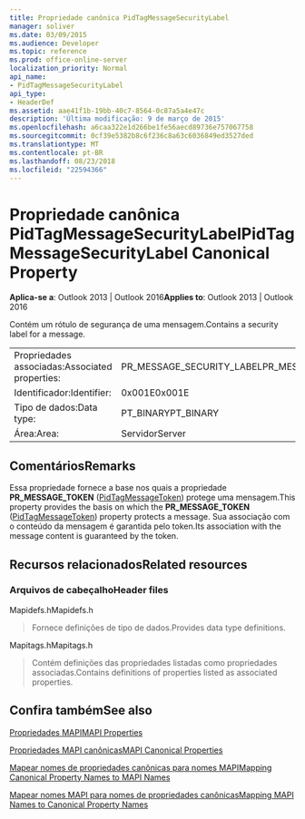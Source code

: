 ```yaml
---
title: Propriedade canônica PidTagMessageSecurityLabel
manager: soliver
ms.date: 03/09/2015
ms.audience: Developer
ms.topic: reference
ms.prod: office-online-server
localization_priority: Normal
api_name:
- PidTagMessageSecurityLabel
api_type:
- HeaderDef
ms.assetid: aae41f1b-19bb-40c7-8564-0c87a5a4e47c
description: 'Última modificação: 9 de março de 2015'
ms.openlocfilehash: a6caa322e1d266be1fe56aecd89736e757067758
ms.sourcegitcommit: 0cf39e5382b8c6f236c8a63c6036849ed3527ded
ms.translationtype: MT
ms.contentlocale: pt-BR
ms.lasthandoff: 08/23/2018
ms.locfileid: "22594366"
---
```

# <a name="pidtagmessagesecuritylabel-canonical-property"></a><span data-ttu-id="ed154-103">Propriedade canônica PidTagMessageSecurityLabel</span><span class="sxs-lookup"><span data-stu-id="ed154-103">PidTagMessageSecurityLabel Canonical Property</span></span>

  
  
<span data-ttu-id="ed154-104">**Aplica-se a**: Outlook 2013 | Outlook 2016</span><span class="sxs-lookup"><span data-stu-id="ed154-104">**Applies to**: Outlook 2013 | Outlook 2016</span></span> 
  
<span data-ttu-id="ed154-105">Contém um rótulo de segurança de uma mensagem.</span><span class="sxs-lookup"><span data-stu-id="ed154-105">Contains a security label for a message.</span></span>
  
|||
|:-----|:-----|
|<span data-ttu-id="ed154-106">Propriedades associadas:</span><span class="sxs-lookup"><span data-stu-id="ed154-106">Associated properties:</span></span>  <br/> |<span data-ttu-id="ed154-107">PR_MESSAGE_SECURITY_LABEL</span><span class="sxs-lookup"><span data-stu-id="ed154-107">PR_MESSAGE_SECURITY_LABEL</span></span>  <br/> |
|<span data-ttu-id="ed154-108">Identificador:</span><span class="sxs-lookup"><span data-stu-id="ed154-108">Identifier:</span></span>  <br/> |<span data-ttu-id="ed154-109">0x001E</span><span class="sxs-lookup"><span data-stu-id="ed154-109">0x001E</span></span>  <br/> |
|<span data-ttu-id="ed154-110">Tipo de dados:</span><span class="sxs-lookup"><span data-stu-id="ed154-110">Data type:</span></span>  <br/> |<span data-ttu-id="ed154-111">PT_BINARY</span><span class="sxs-lookup"><span data-stu-id="ed154-111">PT_BINARY</span></span>  <br/> |
|<span data-ttu-id="ed154-112">Área:</span><span class="sxs-lookup"><span data-stu-id="ed154-112">Area:</span></span>  <br/> |<span data-ttu-id="ed154-113">Servidor</span><span class="sxs-lookup"><span data-stu-id="ed154-113">Server</span></span>  <br/> |
   
## <a name="remarks"></a><span data-ttu-id="ed154-114">Comentários</span><span class="sxs-lookup"><span data-stu-id="ed154-114">Remarks</span></span>

<span data-ttu-id="ed154-115">Essa propriedade fornece a base nos quais a propriedade **PR_MESSAGE_TOKEN** ([PidTagMessageToken](pidtagmessagetoken-canonical-property.md)) protege uma mensagem.</span><span class="sxs-lookup"><span data-stu-id="ed154-115">This property provides the basis on which the **PR_MESSAGE_TOKEN** ([PidTagMessageToken](pidtagmessagetoken-canonical-property.md)) property protects a message.</span></span> <span data-ttu-id="ed154-116">Sua associação com o conteúdo da mensagem é garantida pelo token.</span><span class="sxs-lookup"><span data-stu-id="ed154-116">Its association with the message content is guaranteed by the token.</span></span>
  
## <a name="related-resources"></a><span data-ttu-id="ed154-117">Recursos relacionados</span><span class="sxs-lookup"><span data-stu-id="ed154-117">Related resources</span></span>

### <a name="header-files"></a><span data-ttu-id="ed154-118">Arquivos de cabeçalho</span><span class="sxs-lookup"><span data-stu-id="ed154-118">Header files</span></span>

<span data-ttu-id="ed154-119">Mapidefs.h</span><span class="sxs-lookup"><span data-stu-id="ed154-119">Mapidefs.h</span></span>
  
> <span data-ttu-id="ed154-120">Fornece definições de tipo de dados.</span><span class="sxs-lookup"><span data-stu-id="ed154-120">Provides data type definitions.</span></span>
    
<span data-ttu-id="ed154-121">Mapitags.h</span><span class="sxs-lookup"><span data-stu-id="ed154-121">Mapitags.h</span></span>
  
> <span data-ttu-id="ed154-122">Contém definições das propriedades listadas como propriedades associadas.</span><span class="sxs-lookup"><span data-stu-id="ed154-122">Contains definitions of properties listed as associated properties.</span></span>
    
## <a name="see-also"></a><span data-ttu-id="ed154-123">Confira também</span><span class="sxs-lookup"><span data-stu-id="ed154-123">See also</span></span>



[<span data-ttu-id="ed154-124">Propriedades MAPI</span><span class="sxs-lookup"><span data-stu-id="ed154-124">MAPI Properties</span></span>](mapi-properties.md)
  
[<span data-ttu-id="ed154-125">Propriedades MAPI canônicas</span><span class="sxs-lookup"><span data-stu-id="ed154-125">MAPI Canonical Properties</span></span>](mapi-canonical-properties.md)
  
[<span data-ttu-id="ed154-126">Mapear nomes de propriedades canônicas para nomes MAPI</span><span class="sxs-lookup"><span data-stu-id="ed154-126">Mapping Canonical Property Names to MAPI Names</span></span>](mapping-canonical-property-names-to-mapi-names.md)
  
[<span data-ttu-id="ed154-127">Mapear nomes MAPI para nomes de propriedades canônicas</span><span class="sxs-lookup"><span data-stu-id="ed154-127">Mapping MAPI Names to Canonical Property Names</span></span>](mapping-mapi-names-to-canonical-property-names.md)


